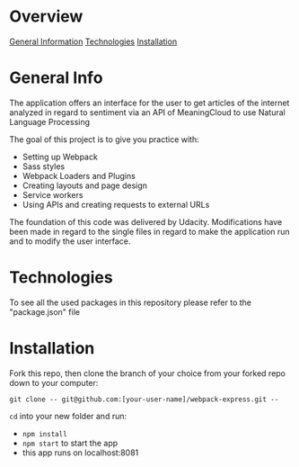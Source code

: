 # Overview

[General Information](#General-Information)
[Technologies](#Technologies)
[Installation](#Installation)

# General Info

The application offers an interface for the user to get articles of the internet analyzed in regard to sentiment via an API of MeaningCloud to use Natural Language Processing

The goal of this project is to give you practice with:

- Setting up Webpack
- Sass styles
- Webpack Loaders and Plugins
- Creating layouts and page design
- Service workers
- Using APIs and creating requests to external URLs

The foundation of this code was delivered by Udacity. Modifications have been made in regard to the single files in regard to make the application run and to modify the user interface.

# Technologies

To see all the used packages in this repository please refer to the "package.json" file

# Installation

Fork this repo, then clone the branch of your choice from your forked repo down to your computer:

```
git clone -- git@github.com:[your-user-name]/webpack-express.git --
```

`cd` into your new folder and run:
- ```npm install```
- ```npm start``` to start the app
- this app runs on localhost:8081
